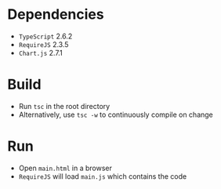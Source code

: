 # Dependencies
* `TypeScript` 2.6.2
* `RequireJS` 2.3.5
* `Chart.js` 2.7.1

# Build
* Run `tsc` in the root directory
* Alternatively, use `tsc -w` to continuously compile on change

# Run
* Open `main.html` in a browser
* `RequireJS` will load `main.js` which contains the code
